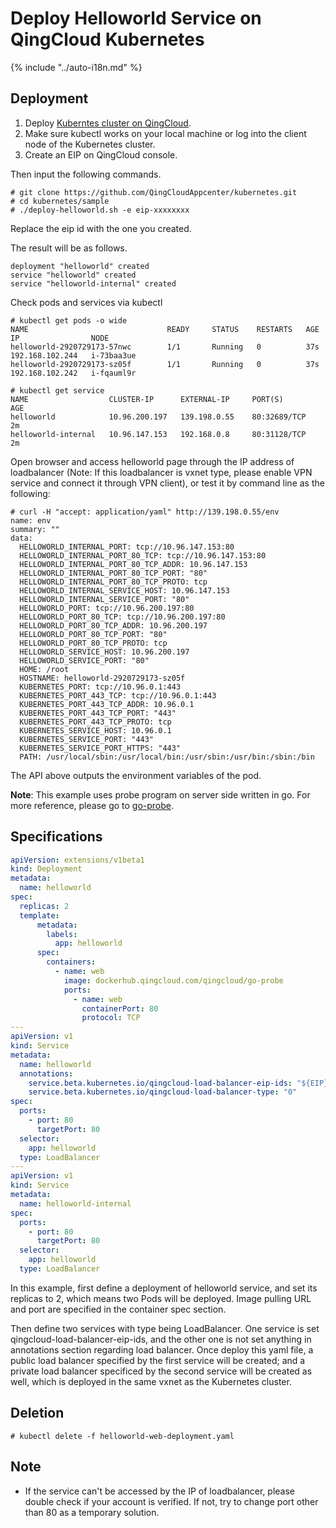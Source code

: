 # Deploy Helloworld Service on QingCloud Kubernetes

{% include "../auto-i18n.md" %}

## Deployment

1. Deploy [Kuberntes cluster on QingCloud](../README-en-US.md). 
2. Make sure kubectl works on your local machine or log into the client node of the Kubernetes cluster. 
3. Create an EIP on QingCloud console. 

Then input the following commands.

```shell
# git clone https://github.com/QingCloudAppcenter/kubernetes.git
# cd kubernetes/sample
# ./deploy-helloworld.sh -e eip-xxxxxxxx
```

Replace the eip id with the one you created. 

The result will be as follows. 

```shell
deployment "helloworld" created
service "helloworld" created
service "helloworld-internal" created
```

Check pods and services via kubectl 

```shell
# kubectl get pods -o wide
NAME                               READY     STATUS    RESTARTS   AGE       IP                NODE
helloworld-2920729173-57nwc        1/1       Running   0          37s       192.168.102.244   i-73baa3ue
helloworld-2920729173-sz05f        1/1       Running   0          37s       192.168.102.242   i-fqauml9r
```

```shell
# kubectl get service
NAME                  CLUSTER-IP      EXTERNAL-IP     PORT(S)        AGE
helloworld            10.96.200.197   139.198.0.55    80:32689/TCP   2m
helloworld-internal   10.96.147.153   192.168.0.8     80:31128/TCP   2m
```

Open browser and access helloworld page through the IP address of loadbalancer (Note: If this loadbalancer is vxnet type, please enable VPN service and connect it through VPN client), or test it by command line as the following:  

```shell
# curl -H "accept: application/yaml" http://139.198.0.55/env
name: env
summary: ""
data:
  HELLOWORLD_INTERNAL_PORT: tcp://10.96.147.153:80
  HELLOWORLD_INTERNAL_PORT_80_TCP: tcp://10.96.147.153:80
  HELLOWORLD_INTERNAL_PORT_80_TCP_ADDR: 10.96.147.153
  HELLOWORLD_INTERNAL_PORT_80_TCP_PORT: "80"
  HELLOWORLD_INTERNAL_PORT_80_TCP_PROTO: tcp
  HELLOWORLD_INTERNAL_SERVICE_HOST: 10.96.147.153
  HELLOWORLD_INTERNAL_SERVICE_PORT: "80"
  HELLOWORLD_PORT: tcp://10.96.200.197:80
  HELLOWORLD_PORT_80_TCP: tcp://10.96.200.197:80
  HELLOWORLD_PORT_80_TCP_ADDR: 10.96.200.197
  HELLOWORLD_PORT_80_TCP_PORT: "80"
  HELLOWORLD_PORT_80_TCP_PROTO: tcp
  HELLOWORLD_SERVICE_HOST: 10.96.200.197
  HELLOWORLD_SERVICE_PORT: "80"
  HOME: /root
  HOSTNAME: helloworld-2920729173-sz05f
  KUBERNETES_PORT: tcp://10.96.0.1:443
  KUBERNETES_PORT_443_TCP: tcp://10.96.0.1:443
  KUBERNETES_PORT_443_TCP_ADDR: 10.96.0.1
  KUBERNETES_PORT_443_TCP_PORT: "443"
  KUBERNETES_PORT_443_TCP_PROTO: tcp
  KUBERNETES_SERVICE_HOST: 10.96.0.1
  KUBERNETES_SERVICE_PORT: "443"
  KUBERNETES_SERVICE_PORT_HTTPS: "443"
  PATH: /usr/local/sbin:/usr/local/bin:/usr/sbin:/usr/bin:/sbin:/bin
```

The API above outputs the environment variables of the pod. 

**Note**: This example uses probe program on server side written in go. For more reference, please go to [go-probe](https://github.com/jolestar/go-probe). 

## Specifications

```yaml
apiVersion: extensions/v1beta1
kind: Deployment
metadata:
  name: helloworld
spec:
  replicas: 2
  template:
      metadata:
        labels:
          app: helloworld
      spec:
        containers:
          - name: web
            image: dockerhub.qingcloud.com/qingcloud/go-probe
            ports:
              - name: web
                containerPort: 80
                protocol: TCP
---
apiVersion: v1
kind: Service
metadata:
  name: helloworld
  annotations:
    service.beta.kubernetes.io/qingcloud-load-balancer-eip-ids: "${EIP}"
    service.beta.kubernetes.io/qingcloud-load-balancer-type: "0"
spec:
  ports:
    - port: 80
      targetPort: 80
  selector:
    app: helloworld
  type: LoadBalancer
---
apiVersion: v1
kind: Service
metadata:
  name: helloworld-internal
spec:
  ports:
    - port: 80
      targetPort: 80
  selector:
    app: helloworld
  type: LoadBalancer
```

In this example, first define a deployment of helloworld service, and set its replicas to 2, which means two Pods will be deployed. Image pulling URL and port are specified in the container spec section. 

Then define two services with type being LoadBalancer. One service is set qingcloud-load-balancer-eip-ids, and the other one is not set anything in annotations section regarding load balancer. Once deploy this yaml file, a public load balancer specified by the first service will be created; and a private load balancer specificed by the second service will be created as well, which is deployed in the same vxnet as the Kubernetes cluster. 

## Deletion

```shell
# kubectl delete -f helloworld-web-deployment.yaml
```

## Note

* If the service can't be accessed by the IP of loadbalancer, please double check if your account is verified. If not, try to change port other than 80 as a temporary solution. 

